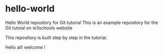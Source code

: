 # hello-world
Hello World repository for Git tutorial
This is an example repository for the Git tutoial on w3schools website

This repository is built step by step in the tutorial.

Hello all! welcome !

